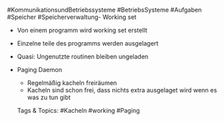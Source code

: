  #KommunikationsundBetriebssysteme #BetriebsSysteme #Aufgaben #Speicher #Speicherverwaltung- Working set
  - Von einem programm wird working set erstellt
  - Einzelne teile des programms werden ausgelagert
  - Quasi: Ungenutzte routinen bleiben ungeladen
- Paging Daemon
  - Regelmäßig kacheln freiräumen
  - Kacheln sind schon frei, dass nichts extra ausgelaget wird wenn es was zu tun gibt

   Tags & Topics:
   #Kacheln
   #working
   #Paging